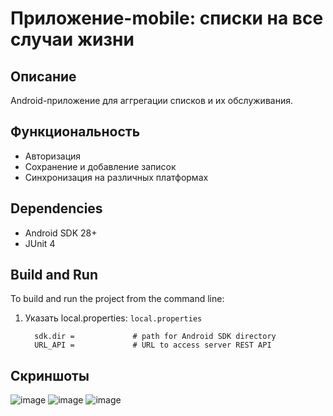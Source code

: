 # Приложение-mobile: списки на все случаи жизни

## Описание
Android-приложение для аггрегации списков и их обслуживания.

## Функциональность
- Авторизация
- Сохранение и добавление записок
- Синхронизация на различных платформах
## Dependencies

- Android SDK 28+
- JUnit 4

## Build and Run

To build and run the project from the command line:

1) Указать local.properties:
   `local.properties`
         
         sdk.dir =             # path for Android SDK directory
         URL_API =             # URL to access server REST API

## Скриншоты
![image](https://github.com/user-attachments/assets/70474967-f355-474e-a952-142f09709036)
![image](https://github.com/user-attachments/assets/85edc8ca-d447-4a01-a9ef-d0bd1b2ce7fd)
![image](https://github.com/user-attachments/assets/21bf4c37-d089-4684-9ff1-982d3bfb62ed)
